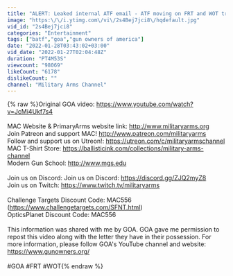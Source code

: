 ```yaml
---
title: "ALERT: Leaked internal ATF email - ATF moving on FRT and WOT triggers."
image: "https:\/\/i.ytimg.com\/vi\/2s4Bej7jci8\/hqdefault.jpg"
vid_id: "2s4Bej7jci8"
categories: "Entertainment"
tags: ["batf","goa","gun owners of america"]
date: "2022-01-28T03:43:02+03:00"
vid_date: "2022-01-27T02:04:48Z"
duration: "PT4M53S"
viewcount: "98069"
likeCount: "6178"
dislikeCount: ""
channel: "Military Arms Channel"
---
```

{% raw %}Original GOA video: <a rel="nofollow" target="blank" href="https://www.youtube.com/watch?v=JcMi4Ukf7s4">https://www.youtube.com/watch?v=JcMi4Ukf7s4</a><br /><br />MAC Website &amp; PrimaryArms website link: <a rel="nofollow" target="blank" href="http://www.militaryarms.org">http://www.militaryarms.org</a><br />Join Patreon and support MAC! <a rel="nofollow" target="blank" href="http://www.patreon.com/militaryarms">http://www.patreon.com/militaryarms</a> <br />Follow and support us on Utreon!: <a rel="nofollow" target="blank" href="https://utreon.com/c/militaryarmschannel">https://utreon.com/c/militaryarmschannel</a><br />MAC T-Shirt Store: <a rel="nofollow" target="blank" href="https://ballisticink.com/collections/military-arms-channel">https://ballisticink.com/collections/military-arms-channel</a><br />Modern Gun School: <a rel="nofollow" target="blank" href="http://www.mgs.edu">http://www.mgs.edu</a><br /><br />Join us on Discord: Join us on Discord: <a rel="nofollow" target="blank" href="https://discord.gg/ZJQ2myZ8">https://discord.gg/ZJQ2myZ8</a><br />Join us on Twitch: <a rel="nofollow" target="blank" href="https://www.twitch.tv/militaryarms">https://www.twitch.tv/militaryarms</a><br /><br />Challenge Targets Discount Code: MAC556 (<a rel="nofollow" target="blank" href="https://www.challengetargets.com/SFNT.html)">https://www.challengetargets.com/SFNT.html)</a><br />OpticsPlanet Discount Code: MAC556<br /><br />This information was shared with me by GOA. GOA gave me permission to repost this video along with the letter they have in their possession. For more information, please follow GOA's YouTube channel and website: <a rel="nofollow" target="blank" href="https://www.gunowners.org/">https://www.gunowners.org/</a><br /><br />#GOA #FRT #WOT{% endraw %}
